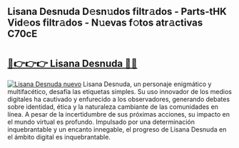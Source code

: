 ## Lisana Desnuda D𝚎sn𝚞dos filtr𝚊dos - Parts-tHK Vid𝚎os filtr𝚊dos - N𝚞evas f𝚘tos atr𝚊ctivas C70cE

# <h2><a href="http://mbch8gb.tromn.icu/?c=Lisana+Desnuda">🔗👉👉👉 Lisana Desnuda 🔗🔗</a></h2>

[![Lisana Desnuda nuevo](https://i.imgur.com/pEAQMta.gif)](http://mbch8gb.tromn.icu/?c=Lisana+Desnuda)
Lisana Desnuda, un personaje enigmático y multifacético, desafía las etiquetas simples. Su uso innovador de los medios digitales ha cautivado y enfurecido a los observadores, generando debates sobre identidad, ética y la naturaleza cambiante de las comunidades en línea. A pesar de la incertidumbre de sus próximas acciones, su impacto en el mundo virtual es profundo. Impulsado por una determinación inquebrantable y un encanto innegable, el progreso de Lisana Desnuda en el ámbito digital es inquebrantable.
